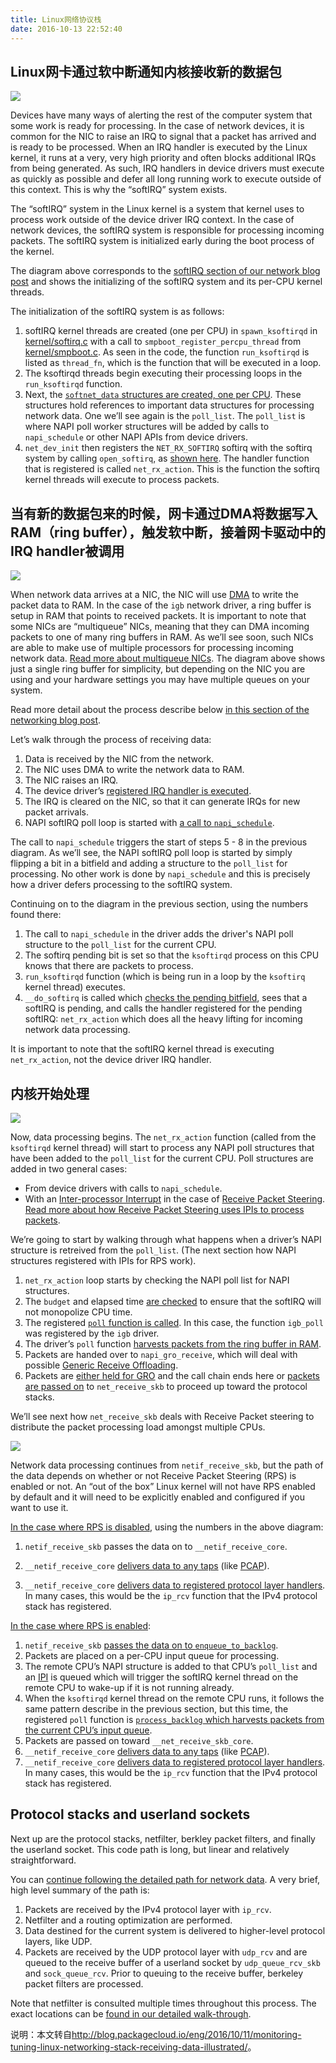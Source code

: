 ```yaml
---
title: Linux网络协议栈
date: 2016-10-13 22:52:40
---
```


## Linux网卡通过软中断通知内核接收新的数据包

![](/images/14763704239598.jpg)

Devices have many ways of alerting the rest of the computer system that some work is ready for processing. In the case of network devices, it is common for the NIC to raise an IRQ to signal that a packet has arrived and is ready to be processed. When an IRQ handler is executed by the Linux kernel, it runs at a very, very high priority and often blocks additional IRQs from being generated. As such, IRQ handlers in device drivers must execute as quickly as possible and defer all long running work to execute outside of this context. This is why the “softIRQ” system exists.

The “softIRQ” system in the Linux kernel is a system that kernel uses to process work outside of the device driver IRQ context. In the case of network devices, the softIRQ system is responsible for processing incoming packets. The softIRQ system is initialized early during the boot process of the kernel.

The diagram above corresponds to the [softIRQ section of our network blog post](http://blog.packagecloud.io/eng/2016/06/22/monitoring-tuning-linux-networking-stack-receiving-data/#softirqs) and shows the initializing of the softIRQ system and its per-CPU kernel threads.

The initialization of the softIRQ system is as follows:

1.  softIRQ kernel threads are created (one per CPU) in `spawn_ksoftirqd` in [kernel/softirq.c](https://github.com/torvalds/linux/blob/v3.13/kernel/softirq.c#L743-L758) with a call to `smpboot_register_percpu_thread` from [kernel/smpboot.c](https://github.com/torvalds/linux/blob/v3.13/kernel/smpboot.c#L94-L163). As seen in the code, the function `run_ksoftirqd` is listed as `thread_fn`, which is the function that will be executed in a loop.
2.  The ksoftirqd threads begin executing their processing loops in the `run_ksoftirqd` function.
3.  Next, the [`softnet_data` structures are created, one per CPU](http://blog.packagecloud.io/eng/2016/06/22/monitoring-tuning-linux-networking-stack-receiving-data/#initialization-of-network-device-subsystem). These structures hold references to important data structures for processing network data. One we’ll see again is the `poll_list`. The `poll_list` is where NAPI poll worker structures will be added by calls to `napi_schedule` or other NAPI APIs from device drivers.
4.  `net_dev_init` then registers the `NET_RX_SOFTIRQ` softirq with the softirq system by calling `open_softirq`, as [shown here](http://blog.packagecloud.io/eng/2016/06/22/monitoring-tuning-linux-networking-stack-receiving-data/#initialization-of-softirq-handlers). The handler function that is registered is called `net_rx_action`. This is the function the softirq kernel threads will execute to process packets.

## 当有新的数据包来的时候，网卡通过DMA将数据写入RAM（ring buffer），触发软中断，接着网卡驱动中的IRQ handler被调用

![](/images/14763705604226.jpg)

When network data arrives at a NIC, the NIC will use [DMA](https://en.wikipedia.org/wiki/Direct_memory_access) to write the packet data to RAM. In the case of the `igb` network driver, a ring buffer is setup in RAM that points to received packets. It is important to note that some NICs are “multiqueue” NICs, meaning that they can DMA incoming packets to one of many ring buffers in RAM. As we’ll see soon, such NICs are able to make use of multiple processors for processing incoming network data. [Read more about multiqueue NICs](http://blog.packagecloud.io/eng/2016/06/22/monitoring-tuning-linux-networking-stack-receiving-data/#preparing-to-receive-data-from-the-network). The diagram above shows just a single ring buffer for simplicity, but depending on the NIC you are using and your hardware settings you may have multiple queues on your system.

Read more detail about the process describe below [in this section of the networking blog post](http://blog.packagecloud.io/eng/2016/06/22/monitoring-tuning-linux-networking-stack-receiving-data/#data-arrives).

Let’s walk through the process of receiving data:

1.  Data is received by the NIC from the network.
2.  The NIC uses DMA to write the network data to RAM.
3.  The NIC raises an IRQ.
4.  The device driver’s [registered IRQ handler is executed](http://blog.packagecloud.io/eng/2016/06/22/monitoring-tuning-linux-networking-stack-receiving-data/#interrupt-handler).
5.  The IRQ is cleared on the NIC, so that it can generate IRQs for new packet arrivals.
6.  NAPI softIRQ poll loop is started with [a call to `napi_schedule`](http://blog.packagecloud.io/eng/2016/06/22/monitoring-tuning-linux-networking-stack-receiving-data/#napi-and-napischedule).

The call to `napi_schedule` triggers the start of steps 5 - 8 in the previous diagram. As we’ll see, the NAPI softIRQ poll loop is started by simply flipping a bit in a bitfield and adding a structure to the `poll_list` for processing. No other work is done by `napi_schedule` and this is precisely how a driver defers processing to the softIRQ system.

Continuing on to the diagram in the previous section, using the numbers found there:

1.  The call to `napi_schedule` in the driver adds the driver's NAPI poll structure to the `poll_list` for the current CPU.
2.  The softirq pending bit is set so that the `ksoftirqd` process on this CPU knows that there are packets to process.
3.  `run_ksoftirqd` function (which is being run in a loop by the `ksoftirq` kernel thread) executes.
4.  `__do_softirq` is called which [checks the pending bitfield](http://blog.packagecloud.io/eng/2016/06/22/monitoring-tuning-linux-networking-stack-receiving-data/#dosoftirq), sees that a softIRQ is pending, and calls the handler registered for the pending softIRQ: `net_rx_action` which does all the heavy lifting for incoming network data processing.

It is important to note that the softIRQ kernel thread is executing `net_rx_action`, not the device driver IRQ handler.

## 内核开始处理

![](/images/14763708705711.jpg)

Now, data processing begins. The `net_rx_action` function (called from the `ksoftirqd` kernel thread) will start to process any NAPI poll structures that have been added to the `poll_list` for the current CPU. Poll structures are added in two general cases:

* From device drivers with calls to `napi_schedule`.
* With an [Inter-processor Interrupt](https://en.wikipedia.org/wiki/Inter-processor_interrupt) in the case of [Receive Packet Steering](http://blog.packagecloud.io/eng/2016/06/22/monitoring-tuning-linux-networking-stack-receiving-data/#receive-packet-steering-rps). [Read more about how Receive Packet Steering uses IPIs to process packets](http://blog.packagecloud.io/eng/2016/06/22/monitoring-tuning-linux-networking-stack-receiving-data/#enqueuetobacklog).

We’re going to start by walking through what happens when a driver’s NAPI structure is retreived from the `poll_list`. (The next section how NAPI structures registered with IPIs for RPS work).

1.  `net_rx_action` loop starts by checking the NAPI poll list for NAPI structures.
2.  The `budget` and elapsed time [are checked](https://github.com/torvalds/linux/blob/v3.13/net/core/dev.c#L4300-L4309) to ensure that the softIRQ will not monopolize CPU time.
3.  The registered [`poll` function is called](http://blog.packagecloud.io/eng/2016/06/22/monitoring-tuning-linux-networking-stack-receiving-data/#napi-poll-function-and-weight). In this case, the function `igb_poll` was registered by the `igb` driver.
4.  The driver’s `poll` function [harvests packets from the ring buffer in RAM](http://blog.packagecloud.io/eng/2016/06/22/monitoring-tuning-linux-networking-stack-receiving-data/#napi-poll).
5.  Packets are handed over to `napi_gro_receive`, which will deal with possible [Generic Receive Offloading](http://blog.packagecloud.io/eng/2016/06/22/monitoring-tuning-linux-networking-stack-receiving-data/#generic-receive-offloading-gro).
6.  Packets are [either held for GRO](http://blog.packagecloud.io/eng/2016/06/22/monitoring-tuning-linux-networking-stack-receiving-data/#napigroreceive) and the call chain ends here or [packets are passed on](http://blog.packagecloud.io/eng/2016/06/22/monitoring-tuning-linux-networking-stack-receiving-data/#napiskbfinish) to `net_receive_skb` to proceed up toward the protocol stacks.

We’ll see next how `net_receive_skb` deals with Receive Packet steering to distribute the packet processing load amongst multiple CPUs.

![](/images/14763709661380.jpg)

Network data processing continues from `netif_receive_skb`, but the path of the data depends on whether or not Receive Packet Steering (RPS) is enabled or not. An “out of the box” Linux kernel will not have RPS enabled by default and it will need to be explicitly enabled and configured if you want to use it.

[In the case where RPS is disabled](http://blog.packagecloud.io/eng/2016/06/22/monitoring-tuning-linux-networking-stack-receiving-data/#without-rps-default-setting), using the numbers in the above diagram:

1.  `netif_receive_skb` passes the data on to `__netif_receive_core`.

6.  `__netif_receive_core` [delivers data to any taps](http://blog.packagecloud.io/eng/2016/06/22/monitoring-tuning-linux-networking-stack-receiving-data/#packet-tap-delivery) (like [PCAP](http://www.tcpdump.org/manpages/pcap.3pcap.html)).
7.  `__netif_receive_core` [delivers data to registered protocol layer handlers](http://blog.packagecloud.io/eng/2016/06/22/monitoring-tuning-linux-networking-stack-receiving-data/#protocol-layer-delivery). In many cases, this would be the `ip_rcv` function that the IPv4 protocol stack has registered.

[In the case where RPS is enabled](http://blog.packagecloud.io/eng/2016/06/22/monitoring-tuning-linux-networking-stack-receiving-data/#with-rps-enabled):

1.  `netif_receive_skb` [passes the data on to `enqueue_to_backlog`](http://blog.packagecloud.io/eng/2016/06/22/monitoring-tuning-linux-networking-stack-receiving-data/#enqueuetobacklog).
2.  Packets are placed on a per-CPU input queue for processing.
3.  The remote CPU’s NAPI structure is added to that CPU’s `poll_list` and an [IPI](http://blog.packagecloud.io/eng/2016/06/22/monitoring-tuning-linux-networking-stack-receiving-data/#enqueuetobacklog) is queued which will trigger the softIRQ kernel thread on the remote CPU to wake-up if it is not running already.
4.  When the `ksoftirqd` kernel thread on the remote CPU runs, it follows the same pattern describe in the previous section, but this time, the registered `poll` function is [`process_backlog` which harvests packets from the current CPU’s input queue](http://blog.packagecloud.io/eng/2016/06/22/monitoring-tuning-linux-networking-stack-receiving-data/#processbacklog).
5.  Packets are passed on toward `__net_receive_skb_core`.
6.  `__netif_receive_core` [delivers data to any taps](http://blog.packagecloud.io/eng/2016/06/22/monitoring-tuning-linux-networking-stack-receiving-data/#packet-tap-delivery) (like [PCAP](http://www.tcpdump.org/manpages/pcap.3pcap.html)).
7.  `__netif_receive_core` [delivers data to registered protocol layer handlers](http://blog.packagecloud.io/eng/2016/06/22/monitoring-tuning-linux-networking-stack-receiving-data/#protocol-layer-delivery). In many cases, this would be the `ip_rcv` function that the IPv4 protocol stack has registered.

## Protocol stacks and userland sockets

Next up are the protocol stacks, netfilter, berkley packet filters, and finally the userland socket. This code path is long, but linear and relatively straightforward.

You can [continue following the detailed path for network data](http://blog.packagecloud.io/eng/2016/06/22/monitoring-tuning-linux-networking-stack-receiving-data/#protocol-layer-registration). A very brief, high level summary of the path is:

1.  Packets are received by the IPv4 protocol layer with `ip_rcv`.
2.  Netfilter and a routing optimization are performed.
3.  Data destined for the current system is delivered to higher-level protocol layers, like UDP.
4.  Packets are received by the UDP protocol layer with `udp_rcv` and are queued to the receive buffer of a userland socket by `udp_queue_rcv_skb` and `sock_queue_rcv`. Prior to queuing to the receive buffer, berkeley packet filters are processed.

Note that netfilter is consulted multiple times throughout this process. The exact locations can be [found in our detailed walk-through](http://blog.packagecloud.io/eng/2016/06/22/monitoring-tuning-linux-networking-stack-receiving-data/#protocol-layer-registration).

说明：本文转自<http://blog.packagecloud.io/eng/2016/10/11/monitoring-tuning-linux-networking-stack-receiving-data-illustrated/>。


